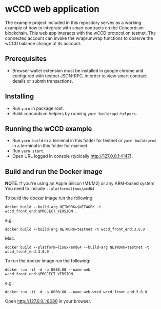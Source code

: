 # wCCD web application

The example project included in this repository serves as a working example of how to integrate with smart contracts on the Concordium blockchain. This web app interacts with the wCCD protocol on testnet. The connected account can invoke the wrap/unwrap functions to observe the wCCD balance change of its account.

## Prerequisites

- Browser wallet extension must be installed in google chrome and configured with testnet JSON-RPC, in order to view smart contract details or submit transactions.

## Installing

- Run `yarn` in package root.
- Build concordium helpers by running `yarn build:api-helpers`.

## Running the wCCD example

- Run `yarn build` in a terminal in this folder for testnet or `yarn build:prod` in a terminal in this folder for mainnet.
- Run `yarn start`.
- Open URL logged in console (typically http://127.0.0.1:4147).

## Build and run the Docker image

**NOTE**: If you're using an Apple Silicon (M1/M2) or any ARM-based system.
You need to include `--platform=linux/amd64`

To build the docker image run the following:

```
docker build --build-arg NETWORK=$NETWORK -t wccd_front_end:$PROJECT_VERSION .
```

e.g.

```
docker build --build-arg NETWORK=testnet -t wccd_front_end:3.0.0 .
```

Mac.

```
docker build --platform=linux/amd64 --build-arg NETWORK=testnet -t wccd_front_end:3.0.0 .
```

To run the docker image run the following:

```
docker run -it -d -p 8080:80 --name web wccd_front_end:$PROJECT_VERSION
```

e.g.

```
docker run -it -d -p 8080:80 --name web-wccd wccd_front_end:3.0.0
```

Open http://127.0.0.1:8080 in your browser.
